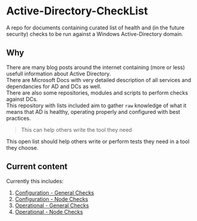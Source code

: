 # Active-Directory-CheckList

A repo for documents containing curated list of health and (in the future security) checks to be run against a Windows Active-Directory domain.

## Why

There are many blog posts around the internet containing (more or less) usefull information about Active Directory.  
There are Microsoft Docs with very detailed description of all services and dependancies for AD and DCs as well.  
There are also some repositories, modules and scripts to perform checks against DCs.  
This repository with lists included aim to gather `raw` knowledge of what it means that AD is healthy, operating properly and configured with best practices.  

> This can help others write the tool they need

This open list should help others write or perform tests they need in a tool they choose.

## Current content

Currently this includes:

1. [Configuration - General Checks](lists/configuration-general-checks.md)
2. [Configuration - Node Checks](configuration-node-checks.md)
3. [Operational - General Checks](operational-general-checks.md)
4. [Operational - Node Checks](operational-node-checks.md)
